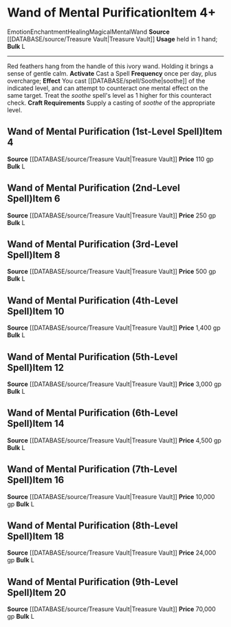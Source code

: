 ﻿---
bulk: L
id: '2282'
item_category: Wands
item_subcategory: Specialty Wands
level: '20'
name: Wand of Mental Purification
price: 70,000 gp
rarity: Common
school: Enchantment
source: '[[DATABASE/source/Treasure Vault|Treasure Vault]]'
subcategory: wand
trait:
- '[[DATABASE/trait/Emotion|Emotion]]'
- '[[DATABASE/trait/Enchantment|Enchantment]]'
- '[[DATABASE/trait/Healing|Healing]]'
- '[[DATABASE/trait/Magical|Magical]]'
- '[[DATABASE/trait/Mental|Mental]]'
- '[[DATABASE/trait/Wand|Wand]]'
type: Item
usage: held in 1 hand

---
# Wand of Mental Purification<span class="item-type">Item 4+</span>

<span class="item-trait">Emotion</span><span class="item-trait">Enchantment</span><span class="item-trait">Healing</span><span class="item-trait">Magical</span><span class="item-trait">Mental</span><span class="item-trait">Wand</span>
**Source** [[DATABASE/source/Treasure Vault|Treasure Vault]] 
**Usage** held in 1 hand; **Bulk** L

---
Red feathers hang from the handle of this ivory wand. Holding it brings a sense of gentle calm.
**Activate** Cast a Spell **Frequency** once per day, plus overcharge; **Effect** You cast [[DATABASE/spell/Soothe|soothe]] of the indicated level, and can attempt to counteract one mental effect on the same target. Treat the _soothe_ spell's level as 1 higher for this counteract check.
**Craft Requirements** Supply a casting of _soothe_ of the appropriate level.

## Wand of Mental Purification (1st-Level Spell)<span class="item-type">Item 4</span>

**Source** [[DATABASE/source/Treasure Vault|Treasure Vault]] 
**Price** 110 gp
**Bulk** L

## Wand of Mental Purification (2nd-Level Spell)<span class="item-type">Item 6</span>

**Source** [[DATABASE/source/Treasure Vault|Treasure Vault]] 
**Price** 250 gp
**Bulk** L

## Wand of Mental Purification (3rd-Level Spell)<span class="item-type">Item 8</span>

**Source** [[DATABASE/source/Treasure Vault|Treasure Vault]] 
**Price** 500 gp
**Bulk** L

## Wand of Mental Purification (4th-Level Spell)<span class="item-type">Item 10</span>

**Source** [[DATABASE/source/Treasure Vault|Treasure Vault]] 
**Price** 1,400 gp
**Bulk** L

## Wand of Mental Purification (5th-Level Spell)<span class="item-type">Item 12</span>

**Source** [[DATABASE/source/Treasure Vault|Treasure Vault]] 
**Price** 3,000 gp
**Bulk** L

## Wand of Mental Purification (6th-Level Spell)<span class="item-type">Item 14</span>

**Source** [[DATABASE/source/Treasure Vault|Treasure Vault]] 
**Price** 4,500 gp
**Bulk** L

## Wand of Mental Purification (7th-Level Spell)<span class="item-type">Item 16</span>

**Source** [[DATABASE/source/Treasure Vault|Treasure Vault]] 
**Price** 10,000 gp
**Bulk** L

## Wand of Mental Purification (8th-Level Spell)<span class="item-type">Item 18</span>

**Source** [[DATABASE/source/Treasure Vault|Treasure Vault]] 
**Price** 24,000 gp
**Bulk** L

## Wand of Mental Purification (9th-Level Spell)<span class="item-type">Item 20</span>

**Source** [[DATABASE/source/Treasure Vault|Treasure Vault]] 
**Price** 70,000 gp
**Bulk** L